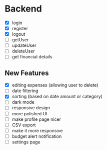 # Backend

- [x] login
- [x] register
- [x] logout
- [ ] getUser
- [ ] updateUser
- [ ] deleteUser
- [ ] get financial details

## New Features

- [x] editing expenses (allowing user to delete)
- [ ] date filtering
- [x] sorting (based on date amount or category)
- [ ] dark mode
- [ ] responsive design
- [ ] more polished UI
- [ ] make profile page nicer
- [ ] CSV export
- [ ] make it more responsive
- [ ] budget alert notification
- [ ] settings page
